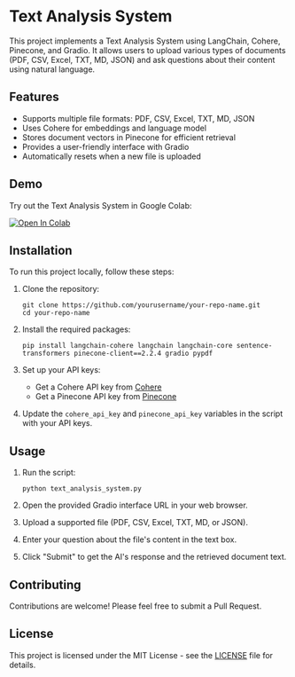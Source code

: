 # Text Analysis System

This project implements a Text Analysis System using LangChain, Cohere, Pinecone, and Gradio. It allows users to upload various types of documents (PDF, CSV, Excel, TXT, MD, JSON) and ask questions about their content using natural language.

## Features

- Supports multiple file formats: PDF, CSV, Excel, TXT, MD, JSON
- Uses Cohere for embeddings and language model
- Stores document vectors in Pinecone for efficient retrieval
- Provides a user-friendly interface with Gradio
- Automatically resets when a new file is uploaded

## Demo

Try out the Text Analysis System in Google Colab:

[![Open In Colab](https://colab.research.google.com/assets/colab-badge.svg)](https://colab.research.google.com/github/yourusername/your-repo-name/blob/main/text_analysis_system.ipynb)

## Installation

To run this project locally, follow these steps:

1. Clone the repository:
   ```
   git clone https://github.com/yourusername/your-repo-name.git
   cd your-repo-name
   ```

2. Install the required packages:
   ```
   pip install langchain-cohere langchain langchain-core sentence-transformers pinecone-client==2.2.4 gradio pypdf
   ```

3. Set up your API keys:
   - Get a Cohere API key from [Cohere](https://cohere.ai/)
   - Get a Pinecone API key from [Pinecone](https://www.pinecone.io/)

4. Update the `cohere_api_key` and `pinecone_api_key` variables in the script with your API keys.

## Usage

1. Run the script:
   ```
   python text_analysis_system.py
   ```

2. Open the provided Gradio interface URL in your web browser.

3. Upload a supported file (PDF, CSV, Excel, TXT, MD, or JSON).

4. Enter your question about the file's content in the text box.

5. Click "Submit" to get the AI's response and the retrieved document text.

## Contributing

Contributions are welcome! Please feel free to submit a Pull Request.

## License

This project is licensed under the MIT License - see the [LICENSE](LICENSE) file for details.
